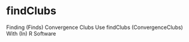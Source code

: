 # findClubs
Finding (Finds) Convergence Clubs Use findClubs (ConvergenceClubs) With (In) R Software
